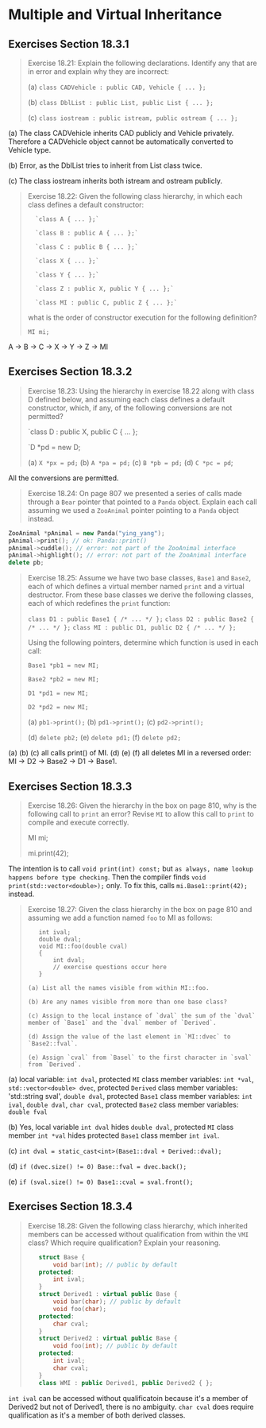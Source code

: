 Multiple and Virtual Inheritance
================================

Exercises Section 18.3.1
------------------------

>Exercise 18.21: Explain the following declarations. Identify any that are in error and explain why they are incorrect:
>
>    (a) `class CADVehicle : public CAD, Vehicle { ... };`
>
>    (b) `class DblList : public List, public List { ... };`
>
>    (c) `class iostream : public istream, public ostream { ... };`

(a) The class CADVehicle inherits CAD publicly and Vehicle privately. Therefore a CADVehicle object cannot be automatically converted to Vehicle type.

(b) Error, as the DblList tries to inherit from List class twice.

(c) The class iostream inherits both istream and ostream publicly.

>Exercise 18.22: Given the following class hierarchy, in which each class defines a default constructor:
>
>       `class A { ... };`
>
>       `class B : public A { ... };`
>
>       `class C : public B { ... };`
>
>       `class X { ... };`
>
>       `class Y { ... };`
>
>       `class Z : public X, public Y { ... };`
>
>       `class MI : public C, public Z { ... };`
>
>what is the order of constructor execution for the following definition?
>
>    `MI mi;`

A -> B -> C -> X -> Y -> Z -> MI


Exercises Section 18.3.2
------------------------
>Exercise 18.23: Using the hierarchy in exercise 18.22 along with class D defined below, and assuming each class defines a default constructor, which, if any, of the following conversions are not permitted?
>
>    `class D : public X, public C { ... };
>
>    `D *pd = new D;
>
>    (a) `X *px = pd;`      (b) `A *pa = pd;`       (c) `B *pb = pd;`       (d) `C *pc = pd`;

All the conversions are permitted.

>Exercise 18.24: On page 807 we presented a series of calls made through a `Bear` pointer that pointed to a `Panda` object. Explain each call assuming we used a `ZooAnimal` pointer pointing to a `Panda` object instead.

```cpp
ZooAnimal *pAnimal = new Panda("ying_yang");
pAnimal->print(); // ok: Panda::print()
pAnimal->cuddle(); // error: not part of the ZooAnimal interface
pAnimal->highlight(); // error: not part of the ZooAnimal interface
delete pb;
```

>Exercise 18.25: Assume we have two base classes, `Base1` and `Base2`, each of which defines a virtual member named `print` and a virtual destructor. From these base classes we derive the following classes, each of which redefines the `print` function:
>
>    `class D1 : public Base1 { /* ... */ };`
>    `class D2 : public Base2 { /* ... */ };`
>    `class MI : public D1, public D2 { /* ... */ };`
>
>Using the following pointers, determine which function is used in each call:
>
>    `Base1 *pb1 = new MI;`
>
>    `Base2 *pb2 = new MI;`
>
>    `D1 *pd1 = new MI;`
>
>    `D2 *pd2 = new MI;`
>
>    (a) `pb1->print();` (b) `pd1->print();` (c) `pd2->print();`
>
>    (d) `delete pb2;` (e) `delete pd1;` (f) `delete pd2;`

(a) (b) (c) all calls print() of MI. (d) (e) (f) all deletes MI in a reversed order: MI -> D2 -> Base2 -> D1 -> Base1.


Exercises Section 18.3.3
------------------------
>Exercise 18.26: Given the hierarchy in the box on page 810, why is the following call to `print` an error? Revise `MI` to allow this call to `print` to compile and execute correctly.
>
>    MI mi;
>
>    mi.print(42);

The intention is to call `void print(int) const;` but `as always, name lookup happens before type checking`. Then the compiler finds `void print(std::vector<double>);` only. To fix this, calls `mi.Base1::print(42);` instead.

>Exercise 18.27: Given the class hierarchy in the box on page 810 and assuming we add a function named `foo` to MI as follows:
>
>```
>    int ival;
>    double dval;
>    void MI::foo(double cval)
>    {
>        int dval;
>        // exercise questions occur here
>    }
>
>(a) List all the names visible from within MI::foo.
>
>(b) Are any names visible from more than one base class?
>
>(c) Assign to the local instance of `dval` the sum of the `dval` member of `Base1` and the `dval` member of `Derived`.
>
>(d) Assign the value of the last element in `MI::dvec` to `Base2::fval`.
>
>(e) Assign `cval` from `Basel` to the first character in `sval` from `Derived`.

(a) local variable: `int dval`, protected `MI` class member variables: `int *val`, `std::vector<double> dvec`, protected `Derived` class member variables: 'std::string sval', `double dval`, protected `Base1` class member variables: `int ival`, `double dval`, `char cval`, protected `Base2` class member variables: `double fval`

(b) Yes, local variable `int dval` hides `double dval`, protected `MI` class member `int *val` hides protected `Base1` class member `int ival`.

(c) `int dval = static_cast<int>(Base1::dval + Derived::dval);`

(d) `if (dvec.size() != 0) Base::fval = dvec.back();`

(e) `if (sval.size() != 0) Base1::cval = sval.front();`

Exercises Section 18.3.4
------------------------
>Exercise 18.28: Given the following class hierarchy, which inherited members can be accessed without qualification from within the `VMI` class? Which require qualification? Explain your reasoning.
>```cpp
>    struct Base {
>        void bar(int); // public by default
>    protected:
>        int ival;
>    }
>    struct Derived1 : virtual public Base {
>        void bar(char); // public by default
>        void foo(char);
>    protected:
>        char cval;
>    }
>    struct Derived2 : virtual public Base {
>        void foo(int); // public by default
>    protected:
>        int ival;
>        char cval;
>    }
>    class WMI : public Derived1, public Derived2 { };
>```

`int ival` can be accessed without qualificatoin because it's a member of Derived2 but not of Derived1, there is no ambiguity. `char cval` does require qualification as it's a member of both derived classes.
